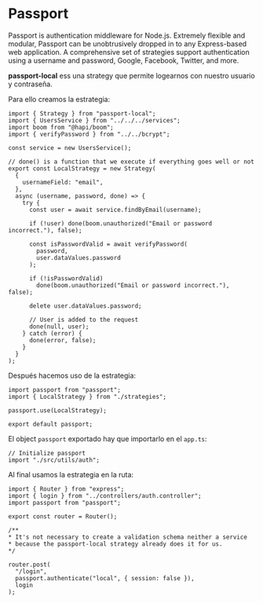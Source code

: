 # Passport

Passport is authentication middleware for Node.js. Extremely flexible and modular, Passport can be unobtrusively dropped in to any Express-based web application. A comprehensive set of strategies support authentication using a username and password, Google, Facebook, Twitter, and more.

**passport-local** ess una strategy que permite logearnos con nuestro usuario y contraseña.

Para ello creamos la estrategia:

    import { Strategy } from "passport-local";
    import { UsersService } from "../../../services";
    import boom from "@hapi/boom";
    import { verifyPassword } from "../../bcrypt";

    const service = new UsersService();

    // done() is a function that we execute if everything goes well or not
    export const LocalStrategy = new Strategy(
      {
        usernameField: "email",
      },
      async (username, password, done) => {
        try {
          const user = await service.findByEmail(username);

          if (!user) done(boom.unauthorized("Email or password incorrect."), false);

          const isPasswordValid = await verifyPassword(
            password,
            user.dataValues.password
          );

          if (!isPasswordValid)
            done(boom.unauthorized("Email or password incorrect."), false);

          delete user.dataValues.password;

          // User is added to the request
          done(null, user);
        } catch (error) {
          done(error, false);
        }
      }
    );

Después hacemos uso de la estrategia:

    import passport from "passport";
    import { LocalStrategy } from "./strategies";

    passport.use(LocalStrategy);

    export default passport;

El object `passport` exportado hay que importarlo en el `app.ts`:

    // Initialize passport
    import "./src/utils/auth";

Al final usamos la estrategia en la ruta:

    import { Router } from "express";
    import { login } from "../controllers/auth.controller";
    import passport from "passport";

    export const router = Router();

    /**
    * It's not necessary to create a validation schema neither a service
    * because the passport-local strategy already does it for us.
    */

    router.post(
      "/login",
      passport.authenticate("local", { session: false }),
      login
    );
